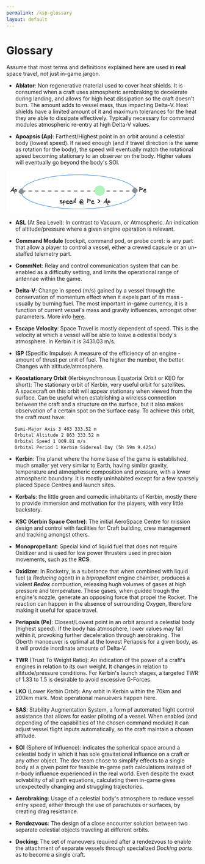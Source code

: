 ```yaml
---
permalink: /ksp-glossary
layout: default
---
```


# Glossary

Assume that most terms and definitions explained here are used in **real** space travel, not just in-game jargon. 

* **Ablator**: Non regenerative material used to cover heat shields. It is consumed when a craft uses atmospheric aerobraking to decelerate during landing, and allows for high heat dissipation so the craft doesn't burn. The amount adds to vessel mass, thus impacting Delta-V. Heat shields have a limited amount of it and maximum tolerances for the heat they are able to dissipate effectively. Typically necessary for command modules atmospheric re-entry at high Delta-V values.

* **Apoapsis (Ap)**: Farthest/Highest point in an orbit around a celestial body (lowest speed). If raised enough (and if travel direction is the same as rotation for the body), the speed will eventually match the rotational speed becoming stationary to an observer on the body. Higher values will eventually go beyond the body's SOI. 

![Orbital Apoapsis and Periapsis][orbit-ap-and-pe]

* **ASL** (At Sea Level): In contrast to Vacuum, or Atmospheric. An indication of altitude/pressure where a given engine operation is relevant.

* **Command Module** (cockpit, command pod, or probe core): is any part that allow a player to control a vessel, either a crewed capsule or an un-staffed telemetry part.

* **CommNet**: Relay and control communication system that can be enabled as a difficulty setting, and limits the operational range of antennae within the game. 

* **Delta-V**: Change in speed (m/s) gained by a vessel through the conservation of momentum effect when it expels part of its mass - usually by burning fuel.
  The most important in-game currency, it is a function of current vessel's mass and gravity influences, amongst other parameters. More info [here][delta-v-guide].

* **Escape Velocity**: Space Travel is mostly dependent of speed. This is the velocity at which a vessel will be able to leave a celestial body's atmosphere. In Kerbin it is 3431.03 m/s.

* **ISP** (Specific Impulse):  A measure of the efficiency of an engine - amount of thrust per unit of fuel. The higher the number, the better. Changes with altitude/atmosphere.

* **Keostationary Orbit** (Kerbisynchronous Equatorial Orbit or KEO for short): The stationary orbit of Kerbin, very useful orbit for satellites.  
  A spacecraft on this orbit will appear stationary when viewed from the surface. Can be useful when establishing a wireless connection between the craft and a structure on the surface, but it also makes observation of a certain spot on the surface easy. To achieve this orbit, the craft must have:
```  
   Semi-Major Axis 3 463 333.52 m
   Orbital Altitude 2 863 333.52 m
   Orbital Speed 1 009.81 m/s
   Orbital Period 1 Kerbin Sidereal Day (5h 59m 9.425s)
```

* **Kerbin**: The planet where the home base of the game is established, much smaller yet very similar to Earth, having similar gravity, temperature and atmospheric composition and pressure, with a lower atmospheric boundary. It is mostly uninhabited except for a few sparsely placed Space Centres and launch sites.

* **Kerbals**: the little green and comedic inhabitants of Kerbin, mostly there to provide immersion and motivation for the players, with very little backstory.

* **KSC (Kerbin Space Centre)**: The initial AeroSpace Centre for mission design and control with facilities for Craft building, crew management and tracking amongst others.   

* **Monopropellant**: Special kind of liquid fuel that does not require Oxidizer and is used for low power thrusters used in precision movements, such as the **RCS**. 

* **Oxidizer**: In Rocketry, is a substance that when combined with liquid fuel (a _Reducing_ agent) in a _bipropellant_ engine chamber, produces a violent **_Redox_** combustion, releasing hugh volumes of gases at high pressure and temperature. These gases, when guided trough the engine's nozzle, generate an opposing force that propel the Rocket. The reaction can happen in the absence of surrounding Oxygen, therefore making it useful for space travel.    

* **Periapsis (Pe)**: Closest/Lowest point in an orbit around a celestial body (highest speed). If the body has atmosphere, lower values may fall within it, provoking further deceleration through aerobraking. The Oberth manoeuver is optimal at the lowest Periapsis for a given body, as it will provide inordinate amounts of Delta-V.    

* **TWR** (Trust To Weight Ratio): An indication of the power of a craft's engines in relation to its own weight. It changes in relation to altitude/pressure conditions.
  For Kerbin's launch stages, a targeted TWR of 1.33 to 1.5 is desirable to avoid excessive G-Forces.

* **LKO** (Lower Kerbin Orbit): Any orbit in Kerbin within the 70km and 200km mark. Most operational manuevers happen here.

* **SAS**: Stability Augmentation System, a form pf automated flight control assistance that allows for easier piloting of a vessel. When enabled (and depending of the capabilities of the chosen command module) it can adjust vessel flight inputs automatically, so the craft maintain a chosen attitude. 

* **SOI** (Sphere of Influence): indicates the spherical space around a celestial body in which it has sole gravitational influence on a craft or any other object.
  The dev team chose to simplify effects to a single body at a given point for feasible in-game path calculations instead of n-body influence experienced in the real world. Even despite the exact solvability of all path equations, calculating them in-game gives unexpectedly changing and struggling trajectories.

* **Aerobraking**: Usage of a celestial body's atmosphere to reduce vessel entry speed, either through the use of parachutes or surfaces, by creating drag resistance.

* **Rendezvous**: The design of a close encounter solution between two separate celestial objects traveling at different orbits.

* **Docking**: The set of maneuvers required after a rendezvous to enable the attachment of separate vessels through specialized _Docking ports_ as to become a single craft.

[ckan-site]: https://forum.kerbalspaceprogram.com/topic/154922-ckan-the-comprehensive-kerbal-archive-network-v1280-dyson/
[delta-v-map]: images/ksp1-delta-v-map-dark.jpg
[kerbin-gravity-turn]: images/gravity-turn-graph.png
[delta-v-guide]: https://www.reddit.com/r/KerbalAcademy/comments/hagbmv/a_complete_guide_to_deltav/
[ker-mod]: https://github.com/jrbudda/KerbalEngineer
[transfer-tool]: https://ksp.olex.biz/
[launch-planner]: https://alexmoon.github.io/ksp/
[reyabreu-flag]: images/Flags/reyabreu-flag.png
[orbit-circularization]: images/orbit-circularization-lko.png
[orbit-ap-and-pe]: images/orbit-ap-and-pe.png
[comms-selector-file]: files/KSP%20CommNet%20Signal%20Strength%20Calculator%20%26%20Antenna%20Selector.xlsx